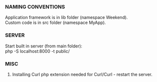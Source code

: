 ### NAMING CONVENTIONS
Application framework is in lib folder (namespace Weekend).  
Custom code is in src folder (namespace MyApp).


### SERVER
Start built in server (from main folder):  
php -S localhost:8000 -t public/


### MISC

1. Installing Curl php extension needed for Curl/Curl - restart the server.